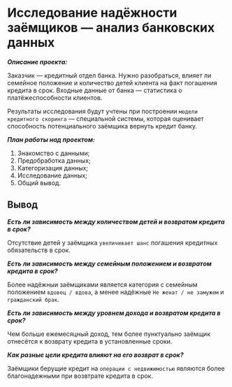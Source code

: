 # Исследование надёжности заёмщиков — анализ банковских данных
***Описание проекта:*** 

Заказчик — кредитный отдел банка. Нужно разобраться, влияет ли семейное положение и количество детей клиента на факт погашения кредита в срок. Входные данные от банка — статистика о платёжеспособности клиентов.

Результаты исследования будут учтены при построении `модели кредитного скоринга` — специальной системы, которая оценивает способность потенциального заёмщика вернуть кредит банку.

***План работы над проектом:***

1. Знакомство с данными;
2. Предобработка данных;
3. Категоризация данных;
4. Исследование данных; 
5. Общий вывод.

## Вывод
***Есть ли зависимость между количеством детей и возвратом кредита в срок?***

Отсутствие детей у заёмщика `увеличивает шанс` погашения кредитных обязательств в срок.

***Есть ли зависимость между семейным положением и возвратом кредита в срок?***

Более надёжныи заёмщиками является категория с семейным положением `вдовец / вдова`, а менее надёжные `Не женат / не замужем` и `гражданский брак`.

***Есть ли зависимость между уровнем дохода и возвратом кредита в срок?***

Чем больше ежемесяцный доход, тем более пунктуально заёмщик отнесётся к возврату кредита в установленные сроки.

***Как разные цели кредита влияют на его возврат в срок?***

Заёмщики берущие кредит на `операции с недвижимостью` являются более благонадежными при возвтрате кредита в срок. 
